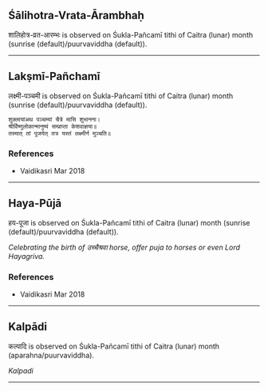 ## Śālihotra-Vrata-Ārambhaḥ
शालिहोत्र-व्रत-आरम्भः is observed on Śukla-Pañcamī tithi of Caitra (lunar) month (sunrise (default)/puurvaviddha (default)).



---
## Lakṣmī-Pañchamī
लक्ष्मी-पञ्चमी is observed on Śukla-Pañcamī tithi of Caitra (lunar) month (sunrise (default)/puurvaviddha (default)).



```
शुक्लायांअथ पञ्चम्यां चैत्रे मासि शुभानना।
श्रीर्विष्णुलोकान्मानुष्यं सम्प्राप्ता केशवाज्ञया॥
तस्मात् तां पूजयेत् तत्र यस्तं लक्ष्मीर्न मुञ्चति॥
```
### References
* Vaidikasri Mar 2018


---
## Haya-Pūjā
हय-पूजा is observed on Śukla-Pañcamī tithi of Caitra (lunar) month (sunrise (default)/puurvaviddha (default)).

_Celebrating the birth of उच्चैश्रवा horse, offer puja to horses or even Lord Hayagriva._
### References
* Vaidikasri Mar 2018


---
## Kalpādi
कल्पादि is observed on Śukla-Pañcamī tithi of Caitra (lunar) month (aparahna/puurvaviddha).

_Kalpadi_

---
